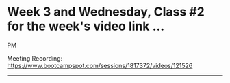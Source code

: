 # Week 3 and Wednesday, Class #2 for the week's video link ...
PM

Meeting Recording:
https://www.bootcampspot.com/sessions/1817372/videos/121526





---